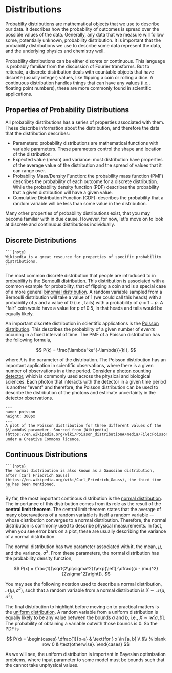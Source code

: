 # Distributions

Probabilty distributions are mathematical objects that we use to describe our data. 
It describes how the probability of outcomes is spread over the possible values of the data. 
Generally, any data that we measure will follow some, potentially unknown, probability distribution. 
It is important that the probability distributions we use to describe some data represent the data, and the underlying physics and chemistry well. 

Probability distributions can be either discrete or continuous. 
This language is probably familiar from the discussion of Fourier transforms. 
But to reiterate, a discrete distribution deals with countable objects that have discrete (usually integer) values, like flipping a coin or rolling a dice. 
A continuous distribution handles things that can have any values (i.e., floating point numbers), these are more commonly found in scientific applications. 

## Properties of Probability Distributions

All probability distributions has a series of properties associated with them. 
These describe information about the distribution, and therefore the data that the distribution describes: 
- Parameters: probability distributions are mathematical functions with variable parameters. These parameters control the shape and location of the distribution. 
- Expected value (mean) and variance: most distribution have properties of the average value of the distribution and the spread of values that it can range over. 
- Probability Mass/Density Function: the probability mass function (PMF) describes the probability of each outcome for a discrete distribution. While the probability density function (PDF) describes the probability that a given distribution will have a given value. 
- Cumulative Distribution Function (CDF): describes the probability that a random variable will be less than some value in the distribution. 

Many other properties of probability distributions exist, that you may become familiar with in due cause. 
However, for now, let's move on to look at discrete and continuous distributions individually. 

## Discrete Distributions

````{margin}
```{note}
Wikipedia is a great resource for properties of specific probability distributions. 
```
````
The most common discrete distribution that people are introduced to in probability is the [Bernoulli distribution](https://en.wikipedia.org/wiki/Bernoulli_distribution).
This distribution is associated with a common example for probability, that of flipping a coin and is a special case of a more general [binomial distribution](https://en.wikipedia.org/wiki/Binomial_distribution).
A random variable sampled from a Bernoulli distribution will take a value of 1 (we could call this heads) with a probability of $p$ and a value of 0 (i.e., tails) with a probability of $q = 1- p$. 
A "fair" coin would have a value for $p$ of 0.5, in that heads and tails would be equally likely.

An important discrete distribution in scientific applications is the [Poisson distribution](https://en.wikipedia.org/wiki/Poisson_distribution). 
This describes the probability of a given number of *events* occuring in a fixed interval of time. 
The PMF of a Poisson distribution has the following formula, 

$$
P(k) = \frac{\lambda^ke^{-\lambda}}{k!},
$$ 

where $\lambda$ is the parameter of the distribution.
The Poisson distribution has an important application in scientific observations, where there is a given number of observations in a time period. 
Consider a [photon counting detector](https://en.wikipedia.org/wiki/Photon_counting), which is commonly used across the physical and biological sciences.
Each photon that interacts with the detector in a given time period is another "event" and therefore, the Poisson distribution can be used to describe the distribution of the photons and estimate uncertainty in the detector observations. 

```{figure} https://upload.wikimedia.org/wikipedia/commons/1/16/Poisson_pmf.svg
---
name: poisson
height: 300px
---
A plot of the Poisson distribution for three different values of the $\lambda$ parameter. Sourced from [Wikipedia](https://en.wikipedia.org/wiki/Poisson_distribution#/media/File:Poisson_pmf.svg) under a Creative Commons licence. 
```

## Continuous Distributions

````{margin}
```{note}
The normal distribution is also known as a Gaussian distribution, after [Carl Friedrich Gauss](https://en.wikipedia.org/wiki/Carl_Friedrich_Gauss), the third time he has been mentioned.
```
````
By far, the most important continous distribution is the [normal distribution](https://en.wikipedia.org/wiki/Normal_distribution). 
The importance of this distribution comes from its role as the result of the **central limit theorem**. 
The central limit theorem states that the average of many obseravations of a random variable is itself a random variable -- whose distribution converges to a normal distribution. 
Therefore, the normal distribution is commonly used to describe physical measurements. 
In fact, when you see error bars on a plot, these are usually describing the variance of a normal distribution. 

The normal distribution has two parameter associated with it, the mean, $\mu$, and the variance, $\sigma^2$.
From these parameters, the normal distribution has the probability density function, 

$$
P(x) = \frac{1}{\sqrt{2\pi\sigma^2}}\exp{\left[-\dfrac{(x - \mu)^2}{2\sigma^2}\right]}.
$$

You may see the following notation used to describe a normal distribution, $\mathcal{N}(\mu, \sigma^2)$, such that a random variable from a normal distribution is $X \sim \mathcal{N}(\mu, \sigma^2)$.

The final distribution to highlight before moving on to practical matters is the [uniform distribution](https://en.wikipedia.org/wiki/Continuous_uniform_distribution). 
A random variable from a uniform distribution is equally likely to be any value between the bounds $a$ and $b$, i.e., $X \sim \mathcal{U}[a, b]$. 
The probability of obtaining a variable outwith those bounds is 0. 
So the PDF is 

$$
P(x) = \begin{cases} 
    \dfrac{1}{b-a} & \text{for } x \in [a, b] \\
    &\\  % blank row
    0 & \text{otherwise}.
\end{cases}
$$

As we will see, the uniform distribution is important in Bayesian optimisation problems, where input parameter to some model must be bounds such that the cannot take unphysical values. 


